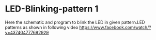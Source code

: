 # LED-Blinking-pattern 1
Here the schematic and program to blink the LED in given pattern.LED patterns as shown in following video  https://www.facebook.com/watch/?v=437404777682929   
